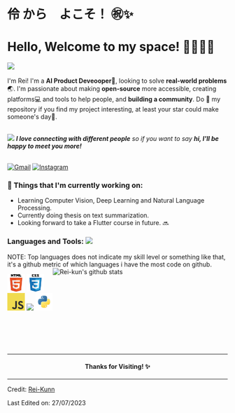 # 伶 から　よこそ！ ㊗️✨
# Hello, Welcome to my space! 🧑🏻‍💻✨

<!-- Profile View Count and GitStats -->
![](https://komarev.com/ghpvc/?username=rei-kunn&style=flat)
<!--Introduction -->
I'm Rei! I'm a **AI Product Deveooper**:iphone:, looking to solve **real-world problems**:earth_asia:. I'm passionate about making **open-source** more accessible, creating platforms:computer: and tools to help people, and **building a community**. Do :star2: my repository if you find my project interesting, at least your star could make someone's day:pray:.

<br>
<img src="https://media.giphy.com/media/LnQjpWaON8nhr21vNW/giphy.gif" width="40"> <em><b>I love connecting with different people</b> so if you want to say <b>hi, I'll be happy to meet you more!</b></em>
<br></br>
<!-- Your badges -->
<!-- [![Google Playstore](https://img.shields.io/badge/-Joy_Apps_Developers_Team-gray?style=flat&logo=Google-Play&logoColor=white)](https://play.google.com/store/apps/developer?id=Joy+Apps+Developers+Team&hl=en_IN) -->

<!-- [![Linkedin](https://img.shields.io/badge/-Rei-blue?style=flat&logo=Linkedin&logoColor=white)](https://www.linkedin.com/in/reislp/) -->
[![Gmail](https://img.shields.io/badge/-reitiu20-c14438?style=flat&logo=Gmail&logoColor=white)](mailto:aggamin01@gmail.com)
[![Instagram](https://img.shields.io/badge/-Rei_kun_-c13584?style=flat&labelColor=c13584&logo=instagram&logoColor=white)](https://www.instagram.com/rei_kun_)
<!-- [![Telegram](https://img.shields.io/badge/-@joykishan_sharma-blue?style=flat&logo=Telegram&logoColor=white)](https://t.me/joykishan_sharma) -->
<!-- [![CodePen](https://img.shields.io/badge/-joykishan_sharma-black?style=flat&logo=CodePen&logoColor=white)](https://codepen.io/joykishan_sharma)
[![HackerRank](https://img.shields.io/badge/-Joykishan-islamicgreen?style=flat&logo=HackerRank&logoColor=black)](https://www.hackerrank.com/Joykishan)
[![Medium](https://img.shields.io/badge/-@joykishan120-black?style=flat&logo=Medium&logoColor=white)](https://medium.com/@joykishan120) -->


<!-- [![Github](https://img.shields.io/badge/-JoykishanSharma-black?style=flat&labelColor=black&logo=github&logoColor=white)](https://gitstats.me/JoykishanSharma) -->

<!-- Sample Dev class image -->

### 💼  Things that I'm currently working on: 
* Learning Computer Vision, Deep Learning and Natural Language Processing.
* Currently doing thesis on text summarization.
* Looking forward to take a Flutter course in future. 🔜

<!-- ### 🌱 Challenges that I’m currently challenging myself:
Since the world is in the quarantine stage:earth_asia:, and I’m having lots of spare time:watch:, I decided to take this time focusing on feeding more knowledge:books: to myself. I set a couple of self-challenges in order to push myself more further.:running: 

* Learn to code:man_technologist: 3-4 hours a day with no distraction ( One or two day off a week. ) 
* Read:newspaper: Dev and UI articles daily 
* Workout:weight_lifting_man: 3 days in a row and take a day break 
* Avoid spending too much time on Youtube Entertainment:skull_and_crossbones:
* Adapting the minimalism life style
* 🔜 -->

 ### Languages and Tools: <img src="https://media.giphy.com/media/WUlplcMpOCEmTGBtBW/giphy.gif" width="30">
<p>
 NOTE: Top languages does not indicate my skill level or something like that, it's a github metric of which languages i have the most code on github.

<!-- GitHub README Stats -->

  <a href="">
    <img  width="400" height="auto" align="right" alt="Rei-kun's github stats" 
         src="https://github-readme-stats-sigma-five.vercel.app/api?username=rei-kunn&hide=stars,contribs&show_icons=true&theme=dark#gh-dark-mode-only" />
    </a>
    <!-- <a href="">
    <img width="300" height="auto" align="left" alt="Rei-kun lang"
        src="https://github-readme-stats.vercel.app/api/top-langs/?username=rei-kunn&count_private=true&theme=radical"  />
        </a> -->


  
 <!-- icons -->

<code><a href = "https://developer.mozilla.org/en-US/docs/Web/Guide/HTML/HTML5"><img height="40" src="https://raw.githubusercontent.com/github/explore/80688e429a7d4ef2fca1e82350fe8e3517d3494d/topics/html/html.png"></a></code>
<code><a href = "https://developer.mozilla.org/en-US/docs/Archive/CSS3"><img height="40" src="https://raw.githubusercontent.com/github/explore/80688e429a7d4ef2fca1e82350fe8e3517d3494d/topics/css/css.png"></a></code>
<code><a href = "https://developer.mozilla.org/en-US/docs/Web/JavaScript"><img height="40" src="https://raw.githubusercontent.com/github/explore/80688e429a7d4ef2fca1e82350fe8e3517d3494d/topics/javascript/javascript.png"></a></code>
<code><a href = "https://code.visualstudio.com/"><img height="40" src="https://upload.wikimedia.org/wikipedia/commons/thumb/9/9a/Visual_Studio_Code_1.35_icon.svg/1200px-Visual_Studio_Code_1.35_icon.svg.png"></a></code>
<code><a href = "https://www.python.org/"><img height="40" src="https://raw.githubusercontent.com/github/explore/80688e429a7d4ef2fca1e82350fe8e3517d3494d/topics/python/python.png"></a></code>
<br>

<!-- <code><a href = "https://www.json.org/json-en.html"><img height="40" src="https://raw.githubusercontent.com/github/explore/80688e429a7d4ef2fca1e82350fe8e3517d3494d/topics/json/json.png"></a></code>
<code><a href = "https://www.w3schools.com/sql/"><img height="40" src="https://raw.githubusercontent.com/github/explore/80688e429a7d4ef2fca1e82350fe8e3517d3494d/topics/sql/sql.png"></a></code>
<code><a href = "https://firebase.google.com/"><img height="40" src="https://raw.githubusercontent.com/github/explore/80688e429a7d4ef2fca1e82350fe8e3517d3494d/topics/firebase/firebase.png"></a></code>
<br> -->
<!-- <code><a href = "https://git-scm.com/"><img height="40" src="https://raw.githubusercontent.com/github/explore/80688e429a7d4ef2fca1e82350fe8e3517d3494d/topics/git/git.png"></a></code>


<br>
<code><a href = "https://inkscape.org/"><img height="40" src="https://upload.wikimedia.org/wikipedia/commons/thumb/0/0d/Inkscape_Logo.svg/1024px-Inkscape_Logo.svg.png"></a></code> -->

</p>
<br></br>
<br></br>

----
<h4 align="center"> Thanks for Visiting! ✨ </h4>

----
Credit: [Rei-Kunn](https://github.com/rei-kunn)

Last Edited on: 27/07/2023
